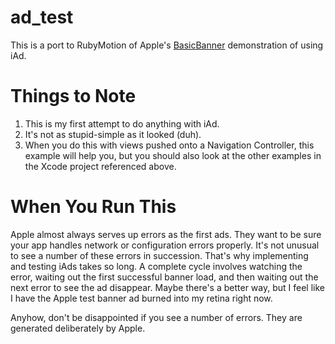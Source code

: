 ad_test
=======

This is a port to RubyMotion of Apple's [BasicBanner](http://developer.apple.com/library/ios/#samplecode/iAdSuite/Introduction/Intro.html) demonstration of using iAd.

Things to Note
==============

1. This is my first attempt to do anything with iAd.
2. It's not as stupid-simple as it looked (duh).
3. When you do this with views pushed onto a Navigation Controller,
   this example will help you, but you should also look at the other
   examples in the Xcode project referenced above.
   
When You Run This
=================

Apple almost always serves up errors as the first ads. They want to be sure your app handles network or configuration errors properly. It's not unusual to
see a number of these errors in succession. That's why implementing and testing iAds takes so long. A complete cycle involves watching the error, waiting
out the first successful banner load, and then waiting out the next error to see the ad disappear. Maybe there's a better way, but I feel like I have the
Apple test banner ad burned into my retina right now.

Anyhow, don't be disappointed if you see a number of errors. They are generated deliberately by Apple.